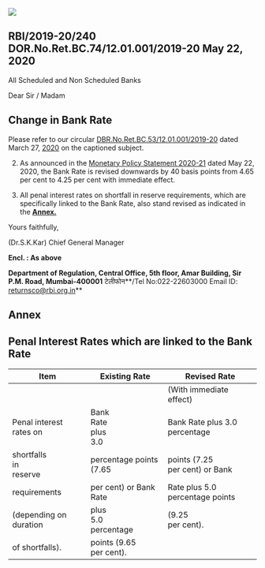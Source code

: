 ![](_page_0_Picture_0.jpeg)

## RBI/2019-20/240 DOR.No.Ret.BC.74/12.01.001/2019-20 May 22, 2020

All Scheduled and Non Scheduled Banks

Dear Sir / Madam

## **Change in Bank Rate**

Please refer to our circular [DBR.No.Ret.BC.53/12.01.001/2019-20](https://www.rbi.org.in/Scripts/NotificationUser.aspx?Id=11839&Mode=0) dated March 27, [2020](https://www.rbi.org.in/Scripts/NotificationUser.aspx?Id=11839&Mode=0) on the captioned subject.

2. As announced in the [Monetary Policy Statement 2020-21](https://www.rbi.org.in/Scripts/BS_PressReleaseDisplay.aspx?prid=49843) dated May 22, 2020, the Bank Rate is revised downwards by 40 basis points from 4.65 per cent to 4.25 per cent with immediate effect.

3. All penal interest rates on shortfall in reserve requirements, which are specifically linked to the Bank Rate, also stand revised as indicated in the **[Annex.](#page-1-0)**

Yours faithfully,

(Dr.S.K.Kar) Chief General Manager

**Encl. : As above**

**Department of Regulation, Central Office, 5th floor, Amar Building, Sir P.M. Road, Mumbai-400001** टेलीफोन**/Tel No:022-22603000 Email ID: returnsco@rbi.org.in**

## **Annex**

## **Penal Interest Rates which are linked to the Bank Rate**

<span id="page-1-0"></span>

| Item                        | Existing Rate               | Revised Rate                      |
|-----------------------------|-----------------------------|-----------------------------------|
|                             |                             | (With immediate effect)           |
| Penal interest rates on     | Bank<br>Rate<br>plus<br>3.0 | Bank Rate plus 3.0 percentage     |
| shortfalls<br>in<br>reserve | percentage points (7.65     | points (7.25<br>per cent) or Bank |
| requirements                | per cent) or Bank Rate      | Rate plus 5.0 percentage points   |
| (depending on duration      | plus<br>5.0<br>percentage   | (9.25<br>per cent).               |
| of shortfalls).             | points (9.65<br>per cent).  |                                   |